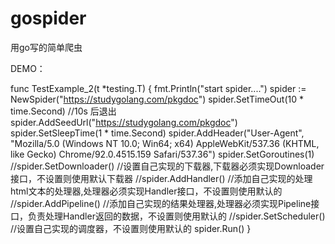 # gospider
用go写的简单爬虫

DEMO：

  func TestExample_2(t *testing.T) {
    fmt.Println("start spider....")
    spider := NewSpider("https://studygolang.com/pkgdoc")
    spider.SetTimeOut(10 * time.Second) //10s 后退出
    spider.AddSeedUrl("https://studygolang.com/pkgdoc")
    spider.SetSleepTime(1 * time.Second)
    spider.AddHeader("User-Agent", "Mozilla/5.0 (Windows NT 10.0; Win64; x64) AppleWebKit/537.36 (KHTML, like Gecko) Chrome/92.0.4515.159 Safari/537.36")
    spider.SetGoroutines(1)
    //spider.SetDownloader() //设置自己实现的下载器,下载器必须实现Downloader接口，不设置则使用默认下载器
    //spider.AddHandler() //添加自己实现的处理html文本的处理器,处理器必须实现Handler接口，不设置则使用默认的
    //spider.AddPipeline() //添加自己实现的结果处理器,处理器必须实现Pipeline接口，负责处理Handler返回的数据，不设置则使用默认的
    //spider.SetScheduler() //设置自己实现的调度器，不设置则使用默认的
    spider.Run()
  }


